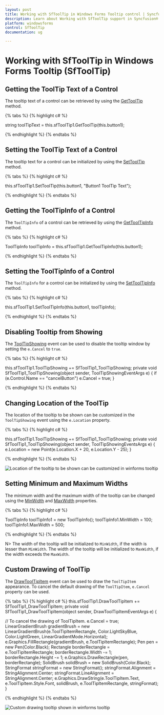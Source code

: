 ```yaml
---
layout: post
title: Working with SfToolTip in Windows Forms Tooltip control | Syncfusion
description: Learn about Working with SfToolTip support in Syncfusion® Windows Forms Tooltip (SfToolTip) control and more details.
platform: windowsforms
control: SfToolTip
documentation: ug

---
```

# Working with SfToolTip in Windows Forms Tooltip (SfToolTip)

## Getting the ToolTip Text of a Control

The tooltip text of a control can be retrieved by using the [GetToolTip](https://help.syncfusion.com/cr/windowsforms/Syncfusion.Windows.Forms.SfToolTip.html#Syncfusion_Windows_Forms_SfToolTip_GetToolTip_System_Windows_Forms_Control_) method. 

{% tabs %}
{% highlight c# %}

string toolTipText = this.sfToolTip1.GetToolTip(this.button1);

{% endhighlight %}
{% endtabs %}

## Setting the ToolTip Text of a Control

The tooltip text for a control can be initialized by using the [SetToolTip](https://help.syncfusion.com/cr/windowsforms/Syncfusion.Windows.Forms.SfToolTip.html#Syncfusion_Windows_Forms_SfToolTip_SetToolTip_System_Windows_Forms_Control_System_String_) method.

{% tabs %}
{% highlight c# %}

this.sfToolTip1.SetToolTip(this.button1, "Button1 ToolTip Text");

{% endhighlight %}
{% endtabs %}

## Getting the ToolTipInfo of a Control

The `ToolTipInfo` of a control can be retrieved by using the [GetToolTipInfo](https://help.syncfusion.com/cr/windowsforms/Syncfusion.Windows.Forms.SfToolTip.html#Syncfusion_Windows_Forms_SfToolTip_GetToolTipInfo_System_Windows_Forms_Control_) method.

{% tabs %}
{% highlight c# %}

ToolTipInfo toolTipInfo = this.sfToolTip1.GetToolTipInfo(this.button1);

{% endhighlight %}
{% endtabs %}

## Setting the ToolTipInfo of a Control

The `ToolTipInfo` for a control can be initialized by using the [SetToolTipInfo](https://help.syncfusion.com/cr/windowsforms/Syncfusion.Windows.Forms.SfToolTip.html#Syncfusion_Windows_Forms_SfToolTip_SetToolTipInfo_System_Windows_Forms_Control_Syncfusion_WinForms_Controls_ToolTipInfo_) method.

{% tabs %}
{% highlight c# %}

this.sfToolTip1.SetToolTipInfo(this.button1, toolTipInfo);

{% endhighlight %}
{% endtabs %}

## Disabling Tooltip from Showing

The [ToolTipShowing](https://help.syncfusion.com/cr/windowsforms/Syncfusion.Windows.Forms.SfToolTip.html#Syncfusion_Windows_Forms_SfToolTip_ToolTipShowing) event can be used to disable the tooltip window by setting the `e.Cancel` to `true`.

{% tabs %}
{% highlight c# %}

this.sfToolTip1.ToolTipShowing += SfToolTip1_ToolTipShowing;
private void SfToolTip1_ToolTipShowing(object sender, ToolTipShowingEventArgs e)
{
    if (e.Control.Name == "cancelButton")
    e.Cancel = true;
}

{% endhighlight %}
{% endtabs %}

## Changing Location of the ToolTip

The location of the tooltip to be shown can be customized in the `ToolTipShowing` event using the `e.Location` property.

{% tabs %}
{% highlight c# %}

this.sfToolTip1.ToolTipShowing += SfToolTip1_ToolTipShowing;
private void SfToolTip1_ToolTipShowing(object sender, ToolTipShowingEventsArgs e)
{
    e.Location = new Point(e.Location.X + 20, e.Location.Y - 25);
}

{% endhighlight %}
{% endtabs %}

![Location of the tooltip to be shown can be customized in winforms tooltip](SfToolTip_images/SfToolTip_img23.jpeg)


## Setting Minimum and Maximum Widths

The minimum width and the maximum width of the tooltip can be changed using the [MinWidth](https://help.syncfusion.com/cr/windowsforms/Syncfusion.WinForms.Controls.ToolTipInfo.html#Syncfusion_WinForms_Controls_ToolTipInfo_MinWidth) and [MaxWidth](https://help.syncfusion.com/cr/windowsforms/Syncfusion.WinForms.Controls.ToolTipInfo.html#Syncfusion_WinForms_Controls_ToolTipInfo_MaxWidth) properties. 

{% tabs %}
{% highlight c# %}

ToolTipInfo toolTipInfo1 = new ToolTipInfo();
toolTipInfo1.MinWidth = 100;
toolTipInfo1.MaxWidth = 500;

{% endhighlight %}
{% endtabs %}

N> The width of the tooltip will be initialized to `MinWidth`, if the width is lesser than `MinWidth`. The width of the tooltip will be initialized to `MaxWidth`, if the width exceeds the `MaxWidth`.

## Custom Drawing of ToolTip

The [DrawToolTipItem](https://help.syncfusion.com/cr/windowsforms/Syncfusion.Windows.Forms.SfToolTip.html#Syncfusion_Windows_Forms_SfToolTip_DrawToolTipItem) event can be used to draw the `ToolTipItem` appearance. To cancel the default drawing of the `ToolTipItem`, `e.Cancel` property can be used.

{% tabs %}
{% highlight c# %}
this.sfToolTip1.DrawToolTipItem += SfToolTip1_DrawToolTipItem;
private void SfToolTip1_DrawToolTipItem(object sender, DrawToolTipItemEventArgs e)
{

// To cancel the drawing of ToolTipItem.
    e.Cancel = true;
    LinearGradientBrush gradientBrush = new LinearGradientBrush(e.ToolTipItemRectangle, Color.LightSkyBlue, Color.LightGreen, LinearGradientMode.Horizontal);
    e.Graphics.FillRectangle(gradientBrush, e.ToolTipItemRectangle);
    Pen pen = new Pen(Color.Black);
    Rectangle borderRectangle = e.ToolTipItemRectangle;
    borderRectangle.Width -= 1;
    borderRectangle.Height -= 1;
    e.Graphics.DrawRectangle(pen, borderRectangle);
    SolidBrush solidBrush = new SolidBrush(Color.Black);
    StringFormat stringFormat = new StringFormat();
    stringFormat.Alignment = StringAlignment.Center;
    stringFormat.LineAlignment = StringAlignment.Center;
    e.Graphics.DrawString(e.ToolTipItem.Text, e.ToolTipItem.Style.Font, solidBrush, e.ToolTipItemRectangle, stringFormat);
}

{% endhighlight %}
{% endtabs %}

![Custom drawing tooltip shown in winforms tooltip](SfToolTip_images/SfToolTip_img24.jpeg)


